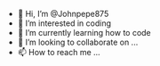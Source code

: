 - 👋 Hi, I’m @Johnpepe875
- 👀 I’m interested in coding
- 🌱 I’m currently learning how to code 
- 💞️ I’m looking to collaborate on ...
- 📫 How to reach me ...

<!---
Johnpepe875/Johnpepe875 is a ✨ special ✨ repository because its `README.md` (this file) appears on your GitHub profile.
You can click the Preview link to take a look at your changes.
--->
